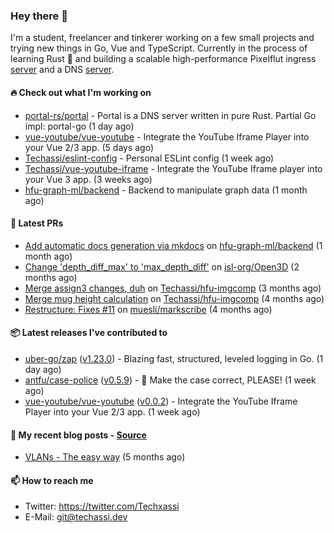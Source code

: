 ### Hey there 👋

I'm a student, freelancer and tinkerer working on a few small projects and trying new things in Go,
Vue and TypeScript. Currently in the process of learning Rust 🦀 and building a scalable high-performance
Pixelflut ingress [server](https://github.com/pixelflut-rs/pfctl) and a DNS [server](https://github.com/portal-rs/portal).

#### 🔥 Check out what I'm working on


- [portal-rs/portal](https://github.com/portal-rs/portal) - Portal is a DNS server written in pure Rust. Partial Go impl: portal-go (1 day ago)
- [vue-youtube/vue-youtube](https://github.com/vue-youtube/vue-youtube) - Integrate the YouTube Iframe Player into your Vue 2/3 app.  (5 days ago)
- [Techassi/eslint-config](https://github.com/Techassi/eslint-config) - Personal ESLint config (1 week ago)
- [Techassi/vue-youtube-iframe](https://github.com/Techassi/vue-youtube-iframe) - Integrate the YouTube Iframe player into your Vue 3 app. (3 weeks ago)
- [hfu-graph-ml/backend](https://github.com/hfu-graph-ml/backend) - Backend to manipulate graph data (1 month ago)

#### 🧪 Latest PRs


- [Add automatic docs generation via mkdocs](https://github.com/hfu-graph-ml/backend/pull/1) on [hfu-graph-ml/backend](https://github.com/hfu-graph-ml/backend) (1 month ago)
- [Change &#39;depth_diff_max&#39; to &#39;max_depth_diff&#39;](https://github.com/isl-org/Open3D/pull/5219) on [isl-org/Open3D](https://github.com/isl-org/Open3D) (2 months ago)
- [Merge assign3 changes, duh](https://github.com/Techassi/hfu-imgcomp/pull/2) on [Techassi/hfu-imgcomp](https://github.com/Techassi/hfu-imgcomp) (3 months ago)
- [Merge mug height calculation](https://github.com/Techassi/hfu-imgcomp/pull/1) on [Techassi/hfu-imgcomp](https://github.com/Techassi/hfu-imgcomp) (4 months ago)
- [Restructure: Fixes #11](https://github.com/muesli/markscribe/pull/42) on [muesli/markscribe](https://github.com/muesli/markscribe) (4 months ago)

#### 📦 Latest releases I've contributed to


- [uber-go/zap](https://github.com/uber-go/zap/releases/tag/v1.23.0) ([v1.23.0](https://github.com/uber-go/zap/releases/tag/v1.23.0)) - Blazing fast, structured, leveled logging in Go. (1 day ago)
- [antfu/case-police](https://github.com/antfu/case-police/releases/tag/v0.5.9) ([v0.5.9](https://github.com/antfu/case-police/releases/tag/v0.5.9)) - 🚨 Make the case correct, PLEASE! (1 week ago)
- [vue-youtube/vue-youtube](https://github.com/vue-youtube/vue-youtube/releases/tag/v0.0.2) ([v0.0.2](https://github.com/vue-youtube/vue-youtube/releases/tag/v0.0.2)) - Integrate the YouTube Iframe Player into your Vue 2/3 app.  (1 week ago)

#### 📜 My recent blog posts - [Source](https://github.com/Techassi/page)


- [VLANs - The easy way](https://techassi.dev/posts/vlans-the-easy-way/) (5 months ago)

#### 📫 How to reach me

- Twitter: https://twitter.com/Techxassi
- E-Mail: git@techassi.dev
